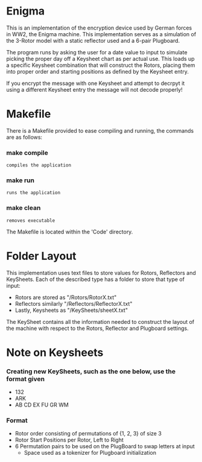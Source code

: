 # Enigma
This is an implementation of the encryption device used by German forces in WW2, the Enigma machine. This implementation serves as a simulation of the 3-Rotor model with a static reflector used and a 6-pair Plugboard.

The program runs by asking the user for a date value to input to simulate picking the proper day off a Keysheet chart as per actual use. This loads up a specific Keysheet combination that will construct the Rotors, placing them into proper order and starting positions as defined by the Keysheet entry. 

If you encrypt the message with one Keysheet and attempt to decrpyt it using a different Keysheet entry the message will not decode properly!

# Makefile
There is a Makefile provided to ease compiling and running, the commands are as follows:
### make compile
    compiles the application
### make run
	runs the application
### make clean
	removes executable

The Makefile is located within the 'Code' directory.

# Folder Layout
This implementation uses text files to store values for Rotors, Reflectors and KeySheets. Each of the described type has a folder to store that type of input:
* Rotors are stored as "/Rotors/RotorX.txt"
* Reflectors similarly "/Reflectors/ReflectorX.txt"
* Lastly, Keysheets as "/KeySheets/sheetX.txt"

The KeySheet contains all the information needed to construct the layout of the machine with respect to the Rotors, Reflector and Plugboard settings.

# Note on Keysheets
### Creating new KeySheets, such as the one below, use the format given  
* 132
* ARK
* AB CD EX FU GR WM

### Format
* Rotor order consisting of permutations of {1, 2, 3} of size 3
* Rotor Start Positions per Rotor, Left to Right
* 6 Permutation pairs to be used on the PlugBoard to swap letters at input
	* Space used as a tokenizer for Plugboard initialization
